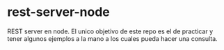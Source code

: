 # rest-server-node
REST server en node. El unico objetivo de este repo es el de practicar y tener algunos ejemplos a la mano a los cuales pueda hacer una consulta.
